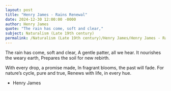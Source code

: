 ```yaml
---
layout: post
title: "Henry James - Rains Renewal"
date: 2024-12-30 12:00:00 -0000
author: Henry James
quote: "The rain has come, soft and clear,"
subject: Naturalism (Late 19th century)
permalink: /Naturalism (Late 19th century)/Henry James/Henry James - Rains Renewal
---
```


The rain has come, soft and clear,
A gentle patter, all we hear.
It nourishes the weary earth,
Prepares the soil for new rebirth.

With every drop, a promise made,
In fragrant blooms, the past will fade.
For nature’s cycle, pure and true,
Renews with life, in every hue.


- Henry James

